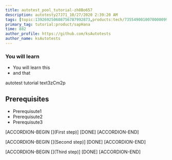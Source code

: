 ```yaml
---
title: autotest_pool_tutorial-zh8Bo657
description: autotesty27J71_10/27/2020 2:39:20 AM
tags: [topic:139269250608756787992873,products:tech/73554900100700000996,tutorial:experience/advanced]
primary_tag: tutorial:product/sapHana
time: 882
author_profile: https://github.com/ksAutotests
author_name: ksAutotests
---
```

### You will learn
- You will learn this
- and that

autotest tutorial text3zCm2p

## Prerequisites
- Prerequisute1
- Prerequisute2
- Prerequisute3

[ACCORDION-BEGIN [](First step)]
[DONE]
[ACCORDION-END]

[ACCORDION-BEGIN [](Second step)]
[DONE]
[ACCORDION-END]

[ACCORDION-BEGIN [](Third step)]
[DONE]
[ACCORDION-END]

